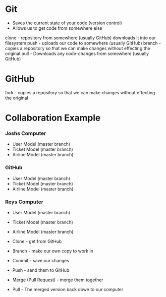 # Git
* Saves the current state of your code (version control)
* Allows us to get code from somewhere else 

clone
    - repository from somewhere (usually GitHub) downloads it into our filesystem
push 
    - uploads our code to somewhere (usually GitHub)
branch 
    - copies a repository so that we can make changes without effecting the original
pull
    - Downloads any code-changes from somewhere (usually GitHub)

# GitHub

fork
    - copies a repository so that we can make changes without effecting the original



# Collaboration Example



### Joshs Computer
* User Model (master branch)
* Ticket Model (master branch)
* Airline Model (master branch)


### GitHub
* User Model (master branch)
* Ticket Model (master branch)
* Airline Model (master branch)

### Reys Computer
* User Model (master branch)
* Ticket Model (master branch)
* Airline Model (master branch)


* Clone - get from GitHub
* Branch - make our own copy to work in 
* Commit - save our changes 
* Push - send them to GitHub
* Merge (Pull Request) - merge them together
* Pull - The merged version back down to our computer